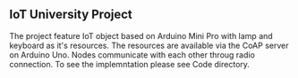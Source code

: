 ## IoT University Project

The project feature IoT object based on Arduino Mini Pro with lamp and keyboard as it's resources. The resources are available via the CoAP server on Arduino Uno. Nodes communicate with each other throug radio connection. To see the implemntation please see Code directory.
